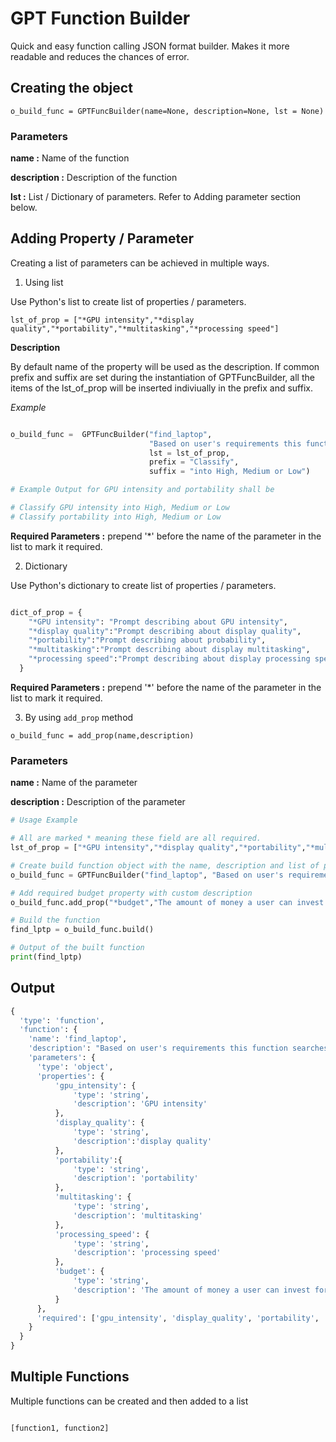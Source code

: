 # GPT Function Builder
Quick and easy function calling JSON format builder. Makes it more readable and reduces the chances of error.

## Creating the object
```o_build_func = GPTFuncBuilder(name=None, description=None, lst = None)```

### Parameters
**name :** Name of the function

**description :** Description of the function

**lst :** List / Dictionary of parameters. Refer to Adding parameter section below.


## Adding Property / Parameter

Creating a list of parameters can be achieved in multiple ways.

1. Using list

Use Python's list to create list of properties / parameters.

```lst_of_prop = ["*GPU intensity","*display quality","*portability","*multitasking","*processing speed"]```

**Description**

By default name of the property will be used as the description. If common prefix and suffix are set during the instantiation of GPTFuncBuilder, all the items of the lst_of_prop will be inserted indiviually in the prefix and suffix.

*Example*

```python

o_build_func =  GPTFuncBuilder("find_laptop", 
                               "Based on user's requirements this function searches the laptop in the database",
                               lst = lst_of_prop,
                               prefix = "Classify",
                               suffix = "into High, Medium or Low")

# Example Output for GPU intensity and portability shall be

# Classify GPU intensity into High, Medium or Low
# Classify portability into High, Medium or Low

```



**Required Parameters :** prepend '*' before the name of the parameter in the list to mark it required.

2. Dictionary

Use Python's dictionary to create list of properties / parameters.


```python

dict_of_prop = {
    "*GPU intensity": "Prompt describing about GPU intensity",
    "*display quality":"Prompt describing about display quality",
    "*portability":"Prompt describing about probability",
    "*multitasking":"Prompt describing about display multitasking",
    "*processing speed":"Prompt describing about display processing speed"
  }

```
**Required Parameters :** prepend '*' before the name of the parameter in the list to mark it required.


3. By using ```add_prop``` method

```o_build_func = add_prop(name,description)```

### Parameters

**name :** Name of the parameter

**description :** Description of the parameter


```python
# Usage Example

# All are marked * meaning these field are all required.
lst_of_prop = ["*GPU intensity","*display quality","*portability","*multitasking","*processing speed"]

# Create build function object with the name, description and list of properties
o_build_func = GPTFuncBuilder("find_laptop", "Based on user's requirements this function searches the laptop in the database",lst_of_prop)

# Add required budget property with custom description
o_build_func.add_prop("*budget","The amount of money a user can invest for purchasing laptop. Budget must be greater than INR 25000")

# Build the function
find_lptp = o_build_func.build()

# Output of the built function
print(find_lptp)
```

## Output

```python
{
  'type': 'function',
  'function': {
    'name': 'find_laptop',
    'description': "Based on user's requirements this function searches the laptop in the database",
    'parameters': {
      'type': 'object',
      'properties': {
          'gpu_intensity': {
              'type': 'string',
              'description': 'GPU intensity'
          },
          'display_quality': {
              'type': 'string',
              'description':'display quality'
          },
          'portability':{
              'type': 'string',
              'description': 'portability'
          },
          'multitasking': {
              'type': 'string',
              'description': 'multitasking'
          },
          'processing_speed': {
              'type': 'string',
              'description': 'processing speed'
          },
          'budget': {
              'type': 'string',
              'description': 'The amount of money a user can invest for purchasing laptop. Budget must be greater than INR 25000'
          }
      },
      'required': ['gpu_intensity', 'display_quality', 'portability', 'multitasking', 'processing_speed', 'budget']
    }
  }
}

```

## Multiple Functions

Multiple functions can be created and then added to a list

```python

[function1, function2]

```